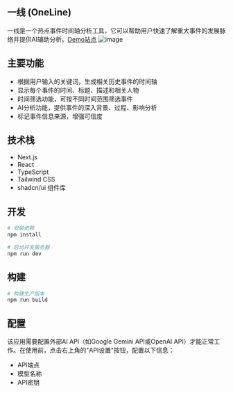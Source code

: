 ## 一线 (OneLine)

一线是一个热点事件时间轴分析工具，它可以帮助用户快速了解重大事件的发展脉络并提供AI辅助分析。[Demo站点](https://oneline.chengtx.me)
![image](https://github.com/user-attachments/assets/a16f198f-ee6d-4c6b-b212-00f212641cf0)

## 主要功能

- 根据用户输入的关键词，生成相关历史事件的时间轴
- 显示每个事件的时间、标题、描述和相关人物
- 时间筛选功能，可按不同时间范围筛选事件
- AI分析功能，提供事件的深入背景、过程、影响分析
- 标记事件信息来源，增强可信度

## 技术栈

- Next.js
- React
- TypeScript
- Tailwind CSS
- shadcn/ui 组件库

## 开发

```bash
# 安装依赖
npm install

# 启动开发服务器
npm run dev
```

## 构建

```bash
# 构建生产版本
npm run build
```

## 配置

该应用需要配置外部AI API（如Google Gemini API或OpenAI API）才能正常工作。在使用前，点击右上角的"API设置"按钮，配置以下信息：

- API端点
- 模型名称
- API密钥

